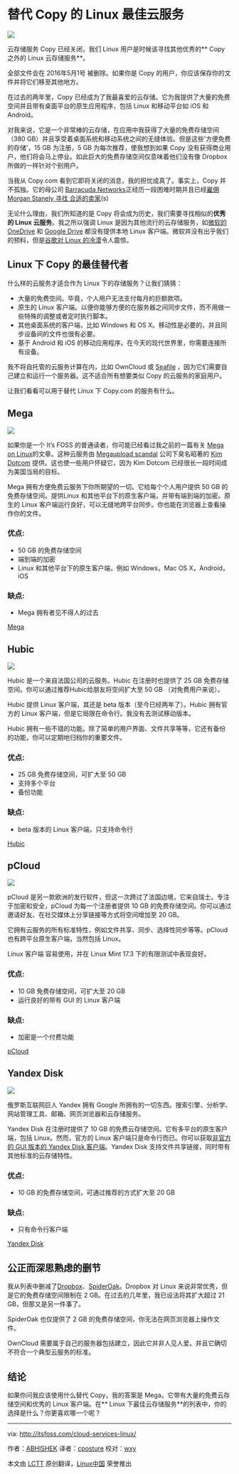 替代 Copy 的 Linux 最佳云服务
===============================================

![](http://itsfoss.com/wp-content/uploads/2016/02/Linux-cloud-services.jpg)

云存储服务 Copy 已经关闭，我们 Linux 用户是时候该寻找其他优秀的** Copy 之外的 Linux 云存储服务**。

全部文件会在 2016年5月1号 被删除。如果你是 Copy 的用户，你应该保存你的文件并将它们移至其他地方。

在过去的两年里，Copy 已经成为了我最喜爱的云存储。它为我提供了大量的免费空间并且带有桌面平台的原生应用程序，包括 Linux 和移动平台如 iOS 和 Android。

对我来说，它是一个非常棒的云存储，在应用中我获得了大量的免费存储空间（380 GB）并且享受着桌面系统和移动系统之间的无缝体验。但是这些'方便免费的存储'，15 GB 为注册，5 GB 为每次推荐，使我想到如果 Copy 没有获得商业用户，他们将会马上停业。如此巨大的免费存储空间仅意味着他们没有像 Dropbox 所做的一样针对个别用户。

当我从 Copy.com 看到它即将关闭的消息，我的担忧成真了。事实上，Copy 并不孤独。它的母公司 [Barracuda Networks](https://www.barracuda.com/)正经历一段困难时期并且已经[雇佣 Morgan Stanely 寻找 合适的卖家](http://www.bloomberg.com/news/articles/2016-02-01/barracuda-networks-said-to-work-with-morgan-stanley-to-seek-sale)(s)

无论什么理由，我们所知道的是 Copy 将会成为历史，我们需要寻找相似的**优秀的 Linux 云服务**。我之所以强调 Linux 是因为其他流行的云存储服务，如[微软的 OneDrive](https://onedrive.live.com/about/en-us/) 和 [Google Drive](https://www.google.com/drive/) 都没有提供本地 Linux 客户端。微软并没有出乎我们的预料，但是[谷歌对 Linux 的冷漠][1]令人震惊。

## Linux 下 Copy 的最佳替代者

什么样的云服务才适合作为 Linux 下的存储服务？让我们猜猜：

- 大量的免费空间。毕竟，个人用户无法支付每月的巨额款项。
- 原生的 Linux 客户端。以便你能够方便的在服务器之间同步文件，而不用做一些特殊的调整或者定时执行脚本。
- 其他桌面系统的客户端，比如 Windows 和 OS X。移动性是必要的，并且同步设备间的文件也很有必要。
- 基于 Android 和 iOS 的移动应用程序。在今天的现代世界里，你需要连接所有设备。

我不将自托管的云服务计算在内，比如 OwnCloud 或 [Seafile](https://www.seafile.com/en/home/) ，因为它们需要自己建立和运行一个服务器。这不适合所有想要类似 Copy 的云服务的家庭用户。

让我们看看可以用于替代 Linux 下 Copy.com 的服务有什么。

## Mega

![](http://itsfoss.com/wp-content/uploads/2016/02/Mega-Linux.jpg)

如果你是一个 It’s FOSS 的普通读者，你可能已经看过我之前的一篇有关 [Mega on Linux](http://itsfoss.com/install-mega-cloud-storage-linux/)的文章。这种云服务由 [Megaupload scandal](https://en.wikipedia.org/wiki/Megaupload) 公司下臭名昭著的 [Kim Dotcom](https://en.wikipedia.org/wiki/Kim_Dotcom) 提供。这也使一些用户怀疑它，因为 Kim Dotcom 已经很长一段时间成为美国当局的目标。

Mega 拥有方便免费云服务下你所期望的一切。它给每个个人用户提供 50 GB 的免费存储空间。提供Linux 和其他平台下的原生客户端，并带有端到端的加密。原生的 Linux 客户端运行良好，可以无缝地跨平台同步。你也能在浏览器上查看操作你的文件。

### 优点:

- 50 GB 的免费存储空间
- 端到端的加密
- Linux 和其他平台下的原生客户端，例如 Windows，Mac OS X，Android，iOS

### 缺点:

- Mega 拥有者见不得人的过去

[Mega](https://mega.nz/)

## Hubic

![](http://itsfoss.com/wp-content/uploads/2016/02/hubic.jpeg)

Hubic 是一个来自法国公司的云服务。Hubic 在注册时也提供了 25 GB 免费存储空间。你可以通过推荐Hubic给朋友将空间扩大至 50 GB （对免费用户来说）。

Hubic 提供 Linux 客户端，其还是 beta 版本（至今已经两年了）。Hubic 拥有官方的 Linux 客户端，但是它局限在命令行。我没有去测试移动版本。

Hubic 拥有一些不错的功能。除了简单的用户界面、文件共享等等，它还有备份的功能，你可以定期地归档你的重要文件。

### 优点:

- 25 GB 免费存储空间，可扩大至 50 GB
- 支持多个平台
- 备份功能

### 缺点:

- beta 版本的 Linux 客户端，只支持命令行

[Hubic](https://hubic.com/)

## pCloud

![](http://itsfoss.com/wp-content/uploads/2016/02/pCloud-Linux.jpeg)

pCloud 是另一款欧洲的发行软件，但这一次跨过了法国边境，它来自瑞士。专注于加密和安全，pCloud 为每一个注册者提供 10 GB 的免费存储空间。你可以通过邀请好友、在社交媒体上分享链接等方式将空间增加至 20 GB。

它拥有云服务的所有标准特性，例如文件共享、同步、选择性同步等等。pCloud 也有跨平台原生客户端，当然包括 Linux。

Linux 客户端 容易使用，并在 Linux Mint 17.3 下的有限测试中表现良好。

### 优点:

- 10 GB 免费存储空间，可扩大至 20 GB
- 运行良好的带有 GUI 的 Linux 客户端

### 缺点:

- 加密是一个付费功能

[pCloud](https://www.pcloud.com/)

## Yandex Disk

![](http://itsfoss.com/wp-content/uploads/2016/02/Yandex.jpg)

俄罗斯互联网巨人 Yandex 拥有 Google 所拥有的一切东西。搜索引擎、分析学、网站管理工具、邮箱、网页浏览器和云存储服务。

Yandex Disk 在注册时提供了 10 GB 的免费云存储空间。它有多平台的原生客户端，包括 Linux。然而，官方的 Linux 客户端只是命令行而已。你可以获取[非官方的 GUI 版本的 Yandex Disk 客户端](https://mintguide.org/tools/265-yd-tools-gui-indicator-for-yandexdisk-free-cloud-storage-in-linux-mint.html)。Yandex Disk 支持文件共享链接，同时带有其他标准的云存储特性。

### 优点:

- 10 GB 的免费存储空间，可通过推荐的方式扩大至 20 GB

### 缺点:

- 只有命令行客户端

[Yandex Disk](https://disk.yandex.com/)

## 公正而深思熟虑的删节

我从列表中删减了[Dropbox](https://www.dropbox.com/)、[SpiderOak](https://spideroak.com/)。Dropbox 对 Linux 来说非常优秀，但是它的免费存储空间限制在 2 GB。在过去的几年里，我已设法将其扩大超过 21 GB，但那又是另一件事了。

SpiderOak 也仅提供了 2 GB 的免费存储空间，你无法在网页浏览器上操作文件。

OwnCloud 需要属于自己的服务器包括建立，因此它并非人见人爱。并且它确切不符合一个典型云服务的标准。

## 结论

如果你问我应该使用什么替代 Copy，我的答案是 Mega。它带有大量的免费云存储空间和优秀的 Linux 客户端。在** Linux 下最佳云存储服务**的列表中，你的选择是什么？你更喜欢哪一个呢？


------------------------------------------------------------------------------

via: http://itsfoss.com/cloud-services-linux/

作者：[ABHISHEK][a]
译者：[cposture](https://github.com/cposture)
校对：[wxy](https://github.com/wxy)

本文由 [LCTT](https://github.com/LCTT/TranslateProject) 原创翻译，[Linux中国](https://linux.cn/) 荣誉推出

[a]:http://itsfoss.com/author/abhishek/
[1]:https://itsfoss.com/google-hates-desktop-linux/